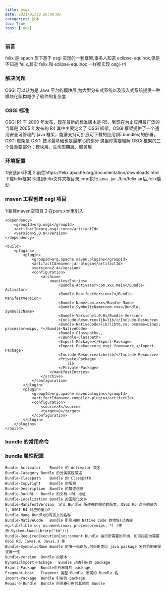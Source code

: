 ```yaml
---
title: osgi
date: 2021/01/20 20:00:00
categories: 技术
toc: True
tags: [java]
---
```


### 前言

felix 是 apach 旗下基于 osgi 实现的一套框架,很多人知道 eclipse-equinox,但是不知道 felix,其实 felix 和 eclipse-equinox 一样都实现 osgi-r4

### 解决问题

OSGi 可以认为是 Java 平台的模块层,为大型分布式系统以及嵌入式系统提供一种模块化架构减少了软件的复杂度

### OSGi 标准

OSGI R1 于 2000 年发布，现在最新的标准版本是 R5，到现在为止应用最广泛的当属是 2005 年发布的 R4
其中主要定义了 OSGi 框架。OSGi 框架提供了一个通用安全可管理的 java 框架，能够支持可扩展可下载的应用(即 bundles)的部署。OSGi 框架是 OSGi 技术最基础也是最核心的部分
这里你需要理解 OSGi 框架的三个最重要部分：模块层、生命周期层、服务层


### 环境配置
1:安装jdk环境
2:前往https://felix.apache.org/documentation/downloads.html 下载felix框架
3:进到felix文件夹根目录,cmd执行 java -jar ./bin/felix.jar后,felix启动

### maven 工程创建 osgi 项目
1:新建maven空项目
2:在pom.xml里引入
```
<dependency>
    <groupId>org.osgi</groupId>
    <artifactId>org.osgi.core</artifactId>
    <version>5.0.0</version>
</dependency>
```

```
<build>
    <plugins>
        <plugin>
            <groupId>org.apache.maven.plugins</groupId>
            <artifactId>maven-jar-plugin</artifactId>
            <version>2.4</version>
            <configuration>
                <archive>
                    <manifestEntries>
                        <Bundle-Activator>com.xxx.Main</Bundle-Activator>
                        <Bundle-ManifestVersion>2</Bundle-ManifestVersion>
                        <Bundle-Name>com.xxx</Bundle-Name>
                        <Bundle-SymbolicName>com.xxx</Bundle-SymbolicName>
                        <Bundle-Version>1.0.0</Bundle-Version>
                        <Include-Resource>lib=lib/</Include-Resource>
                        <Bundle-NativeCode>lib/libtm.so; osname=Linux; processor=mips, *</Bundle-NativeCode>
                        <Bundle-Classpath>.,
                        </Bundle-Classpath>
                        <Export-Package></Export-Package>
                        <Import-Package>org.osgi.framework,</Import-Package>
                        <Include-Resource>lib=lib/</Include-Resource>
                        <Private-Package>
                            lib
                        </Private-Package>
                    </manifestEntries>
                </archive>
            </configuration>
        </plugin>
        <plugin>
            <groupId>org.apache.maven.plugins</groupId>
            <artifactId>maven-compiler-plugin</artifactId>
            <configuration>
                <source>8</source>
                <target>8</target>
            </configuration>
        </plugin>
    </plugins>
</build>
```

### bundle 的常用命令

### bundle 属性配置

```
Bundle-Activator	Bundle 的 Activator 类名
Bundle-Category	Bundle 的分类属性描述
Bundle-Classpath	Bundle 的 Classpath
Bundle-Copyright	Bundle 的版权
Bundle-Description	Bundle 的描述信息
Bundle-DocURL	Bundle 的文档 URL 地址
Bundle-Localization	Bundle 的国际化文件
Bundle-ManifestVersion	定义 Bundle 所遵循的规范的版本, OSGI R3 对应的值为1, OSGI R4 对应的值为2
Bundle-Name	Bundle的有意义的名称
Bundle-NativeCode	Bundle 所引用的 Native Code 的地址(动态库 eg:lib/libtm.so; osname=Linux; processor=mips, *) (使用:System.loadLibrary("tm");)
bundle-RequiredExecutionEnvironment	Bundle 运行所需要的环境，如可指定为需要 OSGI R3、Java1.4、Java1.3 等
Bundle-SymbolicName	Bundle 的唯一标识名,可采用类似 java package 名的机制来保证唯一性
Bundle-Version	Bundle 的版本
Dynamiclmport-Package	Bundle 动态引用的 package
Export-Package	Bundle对外暴露的 package
Fragment-Host	Fragment 类型 Bundle 所属的 Bundle 名
Import-Package	Bundle 引用的 package
Require-Bundle	Bundle 所需要引用的其他的 Bundle
```

